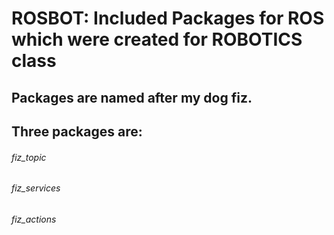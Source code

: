 # ROSBOT: Included Packages for ROS which were created for ROBOTICS class 


## Packages are named after my dog fiz. 

## Three packages are:
######  fiz_topic
######  fiz_services
######  fiz_actions

